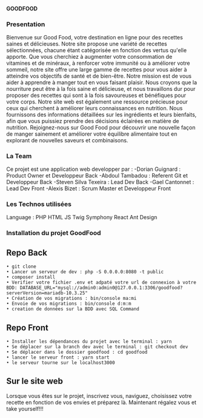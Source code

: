 #### GOODFOOD

### Presentation
Bienvenue sur Good Food, votre destination en ligne pour des recettes saines et délicieuses. Notre site propose une variété de recettes sélectionnées, chacune étant catégorisée en fonction des vertus qu'elle apporte.
Que vous cherchiez à augmenter votre consommation de vitamines et de minéraux, à renforcer votre immunité ou à améliorer votre sommeil, notre site offre une large gamme de recettes pour vous aider à atteindre vos objectifs de santé et de bien-être.
Notre mission est de vous aider à apprendre à manger tout en vous faisant plaisir. Nous croyons que la nourriture peut être à la fois saine et délicieuse, et nous travaillons dur pour proposer des recettes qui sont à la fois savoureuses et bénéfiques pour votre corps.
Notre site web est également une ressource précieuse pour ceux qui cherchent à améliorer leurs connaissances en nutrition. Nous fournissons des informations détaillées sur les ingrédients et leurs bienfaits, afin que vous puissiez prendre des décisions éclairées en matière de nutrition.
Rejoignez-nous sur Good Food pour découvrir une nouvelle façon de manger sainement et améliorer votre équilibre alimentaire tout en explorant de nouvelles saveurs et combinaisons.

### La Team
Ce projet est une application web developper par :
-Dorian Guignard : Product Owner et Developpeur Back
-Abdoul Tambadou : Referent Git et Developpeur Back
-Steven Silva Texeira : Lead Dev Back
-Gael Cantonnet : Lead Dev Front
-Alexis Bizet : Scrum Master et Developpeur Front

### Les Technos utilisées
Language : PHP HTML JS Twig
Symphony
React
Ant Design

### Installation du projet GoodFood

## Repo Back
	• git clone
	• Lancer un serveur de dev : php -S 0.0.0.0:8080 -t public
	• composer install
	• Verifier votre fichier .env et adpaté votre url de connexion à votre BDD: DATABASE_URL="mysql://admin0:admin0@127.0.0.1:3306/goodfood?serverVersion=mariadb-10.3.25"
	• Création de vos migrations : bin/console ma:mi
	• Envoie de vos migrations : bin/console d:m:m
	• creation de données sur la BDD avec SQL Command

## Repo Front
    • Installer les dépendances du projet avec le terminal : yarn
    • Se déplacer sur la branch dev avec le terminal : git checkout dev
    • Se déplacer dans le dossier goodfood : cd goodfood
    • lancer le serveur front : yarn start
    • le serveur tourne sur le localhost3000

## Sur le site web
Lorsque vous êtes sur le projet, inscrivez vous, naviguez, choisissez votre recette en fonction de vos envies et préparez là.
Maintenant régalez vous et take yourself!!!